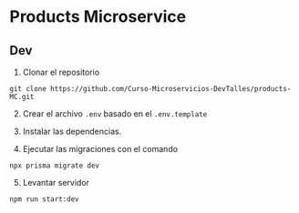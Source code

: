 # Products Microservice

## Dev

1. Clonar el repositorio
```
git clone https://github.com/Curso-Microservicios-DevTalles/products-MC.git
```

2. Crear el archivo `.env` basado en el `.env.template`

3. Instalar las dependencias.

4. Ejecutar las migraciones con el comando
```
npx prisma migrate dev
```

5. Levantar servidor
```
npm run start:dev
```
